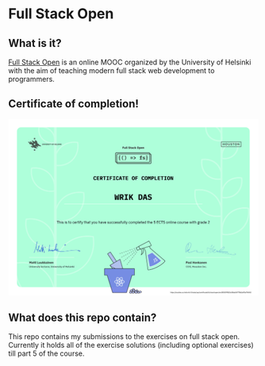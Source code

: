 # Full Stack Open

## What is it?

[Full Stack Open](https://fullstackopen.com/en/) is an online MOOC organized by the University of Helsinki with the aim of teaching modern full stack web development to programmers.

## Certificate of completion!

![Completion certificate](./certificate.png "Certificate")

## What does this repo contain?

This repo contains my submissions to the exercises on full stack open. Currently it holds all of the exercise solutions (including optional exercises) till part 5 of the course.
